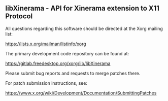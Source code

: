 libXinerama - API for Xinerama extension to X11 Protocol
--------------------------------------------------------

All questions regarding this software should be directed at the
Xorg mailing list:

  https://lists.x.org/mailman/listinfo/xorg

The primary development code repository can be found at:

  https://gitlab.freedesktop.org/xorg/lib/libXinerama

Please submit bug reports and requests to merge patches there.

For patch submission instructions, see:

  https://www.x.org/wiki/Development/Documentation/SubmittingPatches


